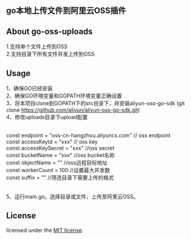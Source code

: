 <p align="center">
<h2>
go本地上传文件到阿里云OSS插件
</h2>
</p>

## About go-oss-uploads
1.支持单个文件上传到OSS <br>
2.支持目录下所有文件并发上传到OSS  <br>

## Usage
1、确保GO已经安装<br>
2、确保GO环境变量和GOPATH环境变量正确设置<br>
3、将本项目clone到GOPATH下的src目录下，并安装aliyun-oss-go-sdk (git clone https://github.com/aliyun/aliyun-oss-go-sdk.git)<br>
4、修改uploads目录下upload配置<br><br>

const endpoint = "oss-cn-hangzhou.aliyuncs.com" // oss endpoint <br>
const accessKeyId = "xxx" // oss key <br>
const accessKeySecret = "xxx" //oss secret<br>
const bucketName = "xxx" //oss bucket名称<br>
const objectName = "" //oss远程目标地址<br>
const workerCount = 100 //设置最大并发数<br>
const suffix = "" //筛选目录下需要上传的格式<br><br>

5、运行main.go。选择目录或文件，上传至阿里云OSS。<br>

## License

licensed under the [MIT license](https://opensource.org/licenses/MIT).